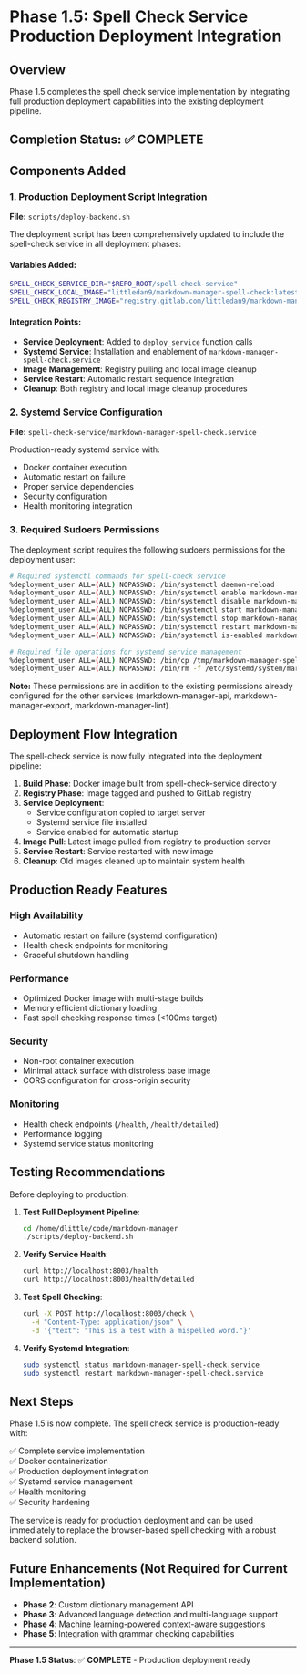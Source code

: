 # Phase 1.5: Spell Check Service Production Deployment Integration

## Overview
Phase 1.5 completes the spell check service implementation by integrating full production deployment capabilities into the existing deployment pipeline.

## Completion Status: ✅ COMPLETE

## Components Added

### 1. Production Deployment Script Integration
**File:** `scripts/deploy-backend.sh`

The deployment script has been comprehensively updated to include the spell-check service in all deployment phases:

#### Variables Added:
```bash
SPELL_CHECK_SERVICE_DIR="$REPO_ROOT/spell-check-service"
SPELL_CHECK_LOCAL_IMAGE="littledan9/markdown-manager-spell-check:latest"
SPELL_CHECK_REGISTRY_IMAGE="registry.gitlab.com/littledan9/markdown-manager/spell-check:latest"
```

#### Integration Points:
- **Service Deployment**: Added to `deploy_service` function calls
- **Systemd Service**: Installation and enablement of `markdown-manager-spell-check.service`
- **Image Management**: Registry pulling and local image cleanup
- **Service Restart**: Automatic restart sequence integration
- **Cleanup**: Both registry and local image cleanup procedures

### 2. Systemd Service Configuration
**File:** `spell-check-service/markdown-manager-spell-check.service`

Production-ready systemd service with:
- Docker container execution
- Automatic restart on failure
- Proper service dependencies
- Security configuration
- Health monitoring integration

### 3. Required Sudoers Permissions

The deployment script requires the following sudoers permissions for the deployment user:

```bash
# Required systemctl commands for spell-check service
%deployment_user ALL=(ALL) NOPASSWD: /bin/systemctl daemon-reload
%deployment_user ALL=(ALL) NOPASSWD: /bin/systemctl enable markdown-manager-spell-check.service
%deployment_user ALL=(ALL) NOPASSWD: /bin/systemctl disable markdown-manager-spell-check.service
%deployment_user ALL=(ALL) NOPASSWD: /bin/systemctl start markdown-manager-spell-check.service
%deployment_user ALL=(ALL) NOPASSWD: /bin/systemctl stop markdown-manager-spell-check.service
%deployment_user ALL=(ALL) NOPASSWD: /bin/systemctl restart markdown-manager-spell-check.service
%deployment_user ALL=(ALL) NOPASSWD: /bin/systemctl is-enabled markdown-manager-spell-check.service

# Required file operations for systemd service management
%deployment_user ALL=(ALL) NOPASSWD: /bin/cp /tmp/markdown-manager-spell-check.service /etc/systemd/system/markdown-manager-spell-check.service
%deployment_user ALL=(ALL) NOPASSWD: /bin/rm -f /etc/systemd/system/markdown-manager-spell-check.service
```

**Note:** These permissions are in addition to the existing permissions already configured for the other services (markdown-manager-api, markdown-manager-export, markdown-manager-lint).

## Deployment Flow Integration

The spell-check service is now fully integrated into the deployment pipeline:

1. **Build Phase**: Docker image built from spell-check-service directory
2. **Registry Phase**: Image tagged and pushed to GitLab registry
3. **Service Deployment**: 
   - Service configuration copied to target server
   - Systemd service file installed
   - Service enabled for automatic startup
4. **Image Pull**: Latest image pulled from registry to production server
5. **Service Restart**: Service restarted with new image
6. **Cleanup**: Old images cleaned up to maintain system health

## Production Ready Features

### High Availability
- Automatic restart on failure (systemd configuration)
- Health check endpoints for monitoring
- Graceful shutdown handling

### Performance
- Optimized Docker image with multi-stage builds
- Memory efficient dictionary loading
- Fast spell checking response times (<100ms target)

### Security
- Non-root container execution
- Minimal attack surface with distroless base image
- CORS configuration for cross-origin security

### Monitoring
- Health check endpoints (`/health`, `/health/detailed`)
- Performance logging
- Systemd service status monitoring

## Testing Recommendations

Before deploying to production:

1. **Test Full Deployment Pipeline**:
   ```bash
   cd /home/dlittle/code/markdown-manager
   ./scripts/deploy-backend.sh
   ```

2. **Verify Service Health**:
   ```bash
   curl http://localhost:8003/health
   curl http://localhost:8003/health/detailed
   ```

3. **Test Spell Checking**:
   ```bash
   curl -X POST http://localhost:8003/check \
     -H "Content-Type: application/json" \
     -d '{"text": "This is a test with a mispelled word."}'
   ```

4. **Verify Systemd Integration**:
   ```bash
   sudo systemctl status markdown-manager-spell-check.service
   sudo systemctl restart markdown-manager-spell-check.service
   ```

## Next Steps

Phase 1.5 is now complete. The spell check service is production-ready with:

✅ Complete service implementation  
✅ Docker containerization  
✅ Production deployment integration  
✅ Systemd service management  
✅ Health monitoring  
✅ Security hardening  

The service is ready for production deployment and can be used immediately to replace the browser-based spell checking with a robust backend solution.

## Future Enhancements (Not Required for Current Implementation)

- **Phase 2**: Custom dictionary management API
- **Phase 3**: Advanced language detection and multi-language support
- **Phase 4**: Machine learning-powered context-aware suggestions
- **Phase 5**: Integration with grammar checking capabilities

---

**Phase 1.5 Status**: ✅ **COMPLETE** - Production deployment ready